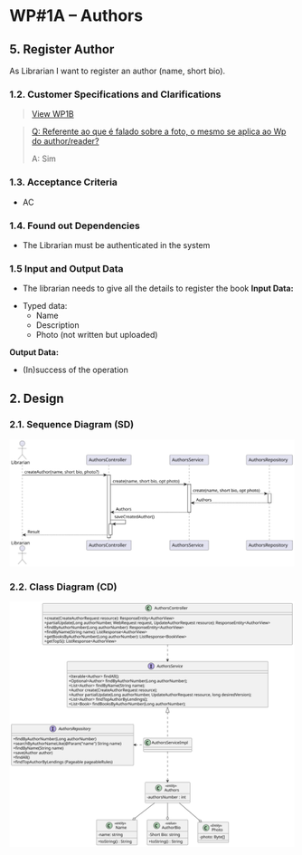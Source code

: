 # WP#1A – Authors
## 5. Register Author 
As Librarian I want to register an author (name, short bio).
### 1.2. Customer Specifications and Clarifications

>[View WP1B](..%2FWP1B-Authors.md)

>[Q:   Referente ao que é falado sobre a foto, o mesmo se aplica ao Wp do author/reader?
](https://moodle.isep.ipp.pt/mod/forum/discuss.php?d=29861)
>
>A: Sim

### 1.3. Acceptance Criteria
- AC
### 1.4. Found out Dependencies
- The Librarian must be authenticated in the system
### 1.5 Input and Output Data
- The librarian needs to give all the details to register the book
  **Input Data:**
* Typed data:
    * Name
    * Description
    * Photo (not written but uploaded)

**Output Data:**

* (In)success of the operation

## 2. Design
### 2.1. Sequence Diagram (SD)
![Ph2-3-RegisterAuthorPhoto.svg](Ph2-3-RegisterAuthorPhoto.svg)
### 2.2. Class Diagram (CD)
![ClassDiagram.svg](..%2FClassDiagram.svg)
